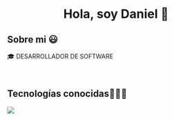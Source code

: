 <h1 align="center">Hola, soy Daniel 👋  </h1> 

<h2>Sobre mi 😃</h2>
<!--Intro start-->

<p align="left">
🎓 DESARROLLADOR DE SOFTWARE
<!--Intro end-->
  </p>
<br>

<h2 >Tecnologías conocidas👨🏻‍💻</h2>
<!--tech stack icons-->
<p align="left">
  <a href="https://skillicons.dev">
    <img src="https://skillicons.dev/icons?i=html,css,js,react,java,spring,postman,mysql,docker,git,github,py" />
  </a>
</p>
<br>
<!-------------------------->
